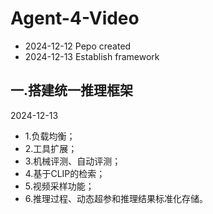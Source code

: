 # Agent-4-Video
- 2024-12-12 Pepo created
- 2024-12-13 Establish framework
## 一.搭建统一推理框架
2024-12-13
- 1.负载均衡；
- 2.工具扩展；
- 3.机械评测、自动评测；
- 4.基于CLIP的检索；
- 5.视频采样功能；
- 6.推理过程、动态超参和推理结果标准化存储。
